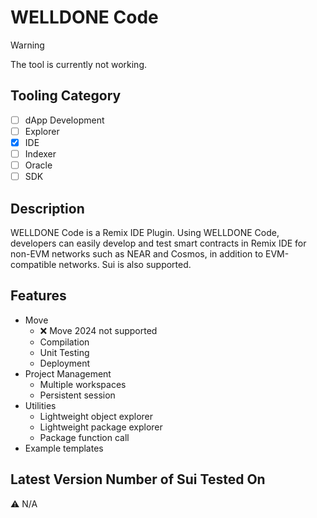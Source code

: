 # WELLDONE Code

> [!WARNING]
> The tool is currently not working.

## Tooling Category

- [ ] dApp Development
- [ ] Explorer
- [x] IDE
- [ ] Indexer
- [ ] Oracle
- [ ] SDK

## Description

WELLDONE Code is a Remix IDE Plugin. Using WELLDONE Code, developers can easily develop and test smart contracts in Remix IDE for non-EVM networks such as NEAR and Cosmos, in addition to EVM-compatible networks. Sui is also supported.

## Features

- Move
    - ❌ Move 2024 not supported
    - Compilation
    - Unit Testing
    - Deployment
- Project Management
    - Multiple workspaces
    - Persistent session
- Utilities
    - Lightweight object explorer
    - Lightweight package explorer
    - Package function call
- Example templates

## Latest Version Number of Sui Tested On

⚠️ N/A